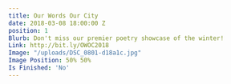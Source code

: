 ```yaml
---
title: Our Words Our City
date: 2018-03-08 18:00:00 Z
position: 1
Blurb: Don't miss our premier poetry showcase of the winter!
Link: http://bit.ly/OWOC2018
Image: "/uploads/DSC_0801-d18a1c.jpg"
Image Position: 50% 50%
Is Finished: 'No'
---
```


